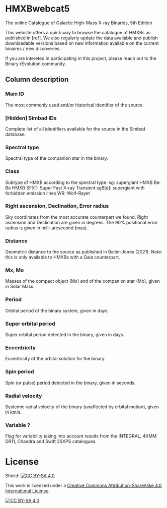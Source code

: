 # HMXBwebcat5
The online Catalogue of Galactic High-Mass X-ray Binaries, 5th Edition

This website offers a quick way to browse the catalogue of HMXBs as published in [ref].
We also regularly update the data available and publish downloadable versions based on new information available on the current binaires / new discoveries.

If you are intereted in participating in this project, please reach out to the Binary rEvolution community.

## Column description

### Main ID
The most commonly used and/or historical identifier of the source.

### [Hidden] Simbad IDs
Complete list of all identifiers available for the source in the Simbad database.

### Spectral type
Spectral type of the companion star in the binary.

### Class
Subtype of HMXB according to the spectral type.
sg: supergiant HMXB
Be: Be HMXB
SFXT: Super Fast X-ray Transient
sgB[e]: supergiant with forbidden emission lines
WR: Wolf-Rayet

### Right ascension, Declination, Error radius
Sky coordinates from the most accurate counterpart we found. Right ascension and Declination are given in degrees. The 90\% positional error radius is given in milli-arcsecond (mas).

### Distance
Geometric distance to the source as published in Bailer-Jones (2021).
Note: this is only available to HMXBs with a Gaia counterpart.


### Mx, Mo
Masses of the compact object (Mx) and of the companion star (Mo), given in Solar Mass.


### Period
Orbital period of the binary system, given in days.


### Super orbital period
Super orbital period detected in the binary, given in days.


### Eccentricity
Eccentricity of the orbital solution for the binary.


### Spin period
Spin (or pulse) period detected in the binary, given in seconds.


### Radial velocity
Systemic radial velocity of the binary (unaffected by orbital motion), given in km/s.


### Variable ?
Flag for variability taking into account results from the INTEGRAL, 4XMM DR11, Chandra and Swift 2SXPS catalogues.


# License
Shield: [![CC BY-SA 4.0][cc-by-sa-shield]][cc-by-sa]

This work is licensed under a
[Creative Commons Attribution-ShareAlike 4.0 International License][cc-by-sa].

[![CC BY-SA 4.0][cc-by-sa-image]][cc-by-sa]

[cc-by-sa]: http://creativecommons.org/licenses/by-sa/4.0/
[cc-by-sa-image]: https://licensebuttons.net/l/by-sa/4.0/88x31.png
[cc-by-sa-shield]: https://img.shields.io/badge/License-CC%20BY--SA%204.0-lightgrey.svg

